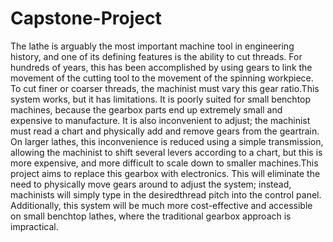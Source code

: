 # Capstone-Project
The lathe is arguably the most important machine tool in engineering history, and one of its defining features is the ability to cut threads. For hundreds of years, this has been accomplished by using gears to link the movement of the cutting tool to the movement of the spinning workpiece. To cut finer or coarser threads, the machinist must vary this gear ratio.This system works, but it has limitations. It is poorly suited for small benchtop machines, because the gearbox parts end up extremely small and expensive to manufacture. It is also inconvenient to adjust; the machinist must read a chart and physically add and remove gears from the geartrain. On larger lathes, this inconvenience is reduced using a simple transmission, allowing the machinist to shift several levers according to a chart, but this is more expensive, and more difficult to scale down to smaller machines.This project aims to replace this gearbox with electronics. This will eliminate the need to physically move gears around to adjust the system; instead, machinists will simply type in the desiredthread pitch into the control panel. Additionally, this system will be much more cost-effective and accessible on small benchtop lathes, where the traditional gearbox approach is impractical. 
